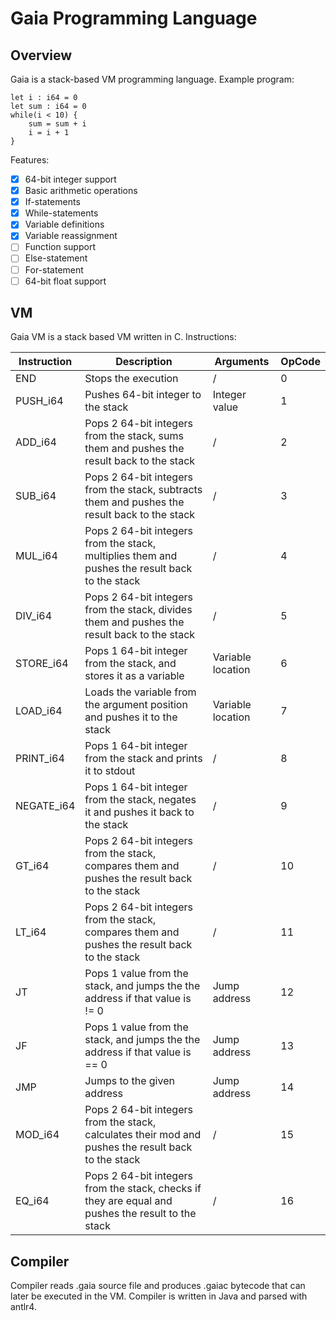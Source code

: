 # Gaia Programming Language

## Overview

Gaia is a stack-based VM programming language. 
Example program:
```
let i : i64 = 0
let sum : i64 = 0
while(i < 10) {
    sum = sum + i
    i = i + 1
}
```


Features:
- [x] 64-bit integer support
- [x] Basic arithmetic operations
- [x] If-statements
- [x] While-statements
- [x] Variable definitions
- [x] Variable reassignment
- [ ] Function support
- [ ] Else-statement
- [ ] For-statement
- [ ] 64-bit float support

## VM

Gaia VM is a stack based VM written in C.
Instructions:

| Instruction | Description                                                                                         | Arguments         | OpCode |
|-------------|-----------------------------------------------------------------------------------------------------|-------------------|--------|
| END         | Stops the execution                                                                                 | /                 | 0      |
| PUSH_i64    | Pushes 64-bit integer to the stack                                                                  | Integer value     | 1      |
| ADD_i64     | Pops 2 64-bit integers from the stack, sums them and pushes the result back to the stack            | /                 | 2      |
| SUB_i64     | Pops 2 64-bit integers from the stack, subtracts them and pushes the result back to the stack       | /                 | 3      |
| MUL_i64     | Pops 2 64-bit integers from the stack, multiplies them and pushes the result back to the stack      | /                 | 4      |
| DIV_i64     | Pops 2 64-bit integers from the stack, divides them and pushes the result back to the stack         | /                 | 5      |
| STORE_i64   | Pops 1 64-bit integer from the stack, and stores it as a variable                                   | Variable location | 6      |
| LOAD_i64    | Loads the variable from the argument position and pushes it to the stack                            | Variable location | 7      |
| PRINT_i64   | Pops 1 64-bit integer from the stack and prints it to stdout                                        | /                 | 8      |
| NEGATE_i64  | Pops 1 64-bit integer from the stack, negates it and pushes it back to the stack                    | /                 | 9      |
| GT_i64      | Pops 2 64-bit integers from the stack, compares them and pushes the result back to the stack        | /                 | 10     |
| LT_i64      | Pops 2 64-bit integers from the stack, compares them and pushes the result back to the stack        | /                 | 11     |
| JT          | Pops 1 value from the stack, and jumps the the address if that value is != 0                        | Jump address      | 12     |
| JF          | Pops 1 value from the stack, and jumps the the address if that value is == 0                        | Jump address      | 13     |
| JMP         | Jumps to the given address                                                                          | Jump address      | 14     |
| MOD_i64     | Pops 2 64-bit integers from the stack, calculates their mod and pushes the result back to the stack | /                 | 15     |
| EQ_i64      | Pops 2 64-bit integers from the stack, checks if they are equal and pushes the result to the stack  | /                 | 16     |


## Compiler
Compiler reads .gaia source file and produces .gaiac bytecode that can later be executed in the VM.
Compiler is written in Java and parsed with antlr4.
